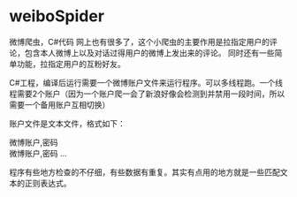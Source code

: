 weiboSpider
===========
微博爬虫，C#代码
网上也有很多了，这个小爬虫的主要作用是拉指定用户的评论，包含本人微博上以及对话过得用户的微博上发出来的评论。
同时还有一些简单功能，拉指定用户的互粉好友。

C#工程，编译后运行需要一个微博账户文件来运行程序。可以多线程跑。一个线程需要2个账户（因为一个账户爬一会了新浪好像会检测到并禁用一段时间，所以需要一个备用账户互相切换）

账户文件是文本文件，格式如下：

微博账户,密码   
微博账户,密码
...

程序有些地方检查的不仔细，有些数据有重复。其实有点用的地方就是一些匹配文本的正则表达式。

